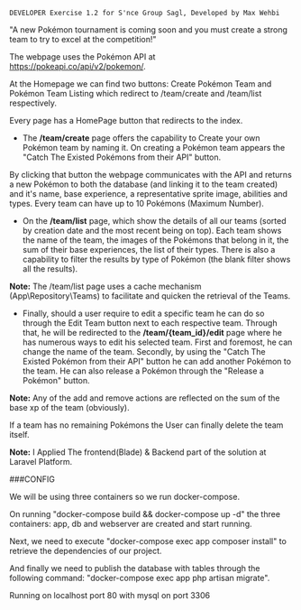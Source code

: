     DEVELOPER Exercise 1.2 for S'nce Group Sagl, Developed by Max Wehbi

"A new Pokémon tournament is coming soon and you must create a strong team to try to excel at the competition!"

The webpage uses the Pokémon API at https://pokeapi.co/api/v2/pokemon/.

At the Homepage we can find two buttons:
Create Pokémon Team and Pokémon Team Listing which redirect to /team/create and /team/list respectively.

Every page has a HomePage button that redirects to the index.

 - The **/team/create** page offers the capability to Create your own Pokémon team by naming it.
On creating a Pokémon team appears the "Catch The Existed Pokémons from their API" button.

By clicking that button the webpage communicates with the API and returns a new Pokémon to both
the database (and linking it to the team created) and it's name, base experience, a representative sprite image, abilities and types.
Every team can have up to 10 Pokémons (Maximum Number).

 - On the **/team/list** page, which show the details of all our teams (sorted by creation date and the most recent being on top).
Each team shows the name of the team, the images of the Pokémons that belong in it, the sum of their base experiences, the list of their types.
There is also a capability to filter the results by type of Pokémon (the blank filter shows all the results).

**Note:** The /team/list page uses a cache mechanism (App\Repository\Teams) to facilitate and quicken the retrieval of the Teams.

 - Finally, should a user require to edit a specific team he can do so through the Edit Team button next to each respective team.
Through that, he will be redirected to the **/team/{team_id}/edit** page where he has numerous ways to edit his selected team.
First and foremost, he can change the name of the team. Secondly, by using the "Catch The Existed Pokémon from their API" button he can add another Pokémon to the team.
He can also release a Pokémon through the "Release a Pokémon" button.

**Note:** Any of the add and remove actions are reflected on the sum of the base xp of the team (obviously).

If a team has no remaining Pokémons the User can finally delete the team itself.

**Note:** I Applied The frontend(Blade) & Backend part of the solution at Laravel Platform.

###CONFIG

We will be using three containers so we run docker-compose.

On running "docker-compose build && docker-compose up -d" the three containers: app, db and webserver are created and start running.

Next, we need to execute "docker-compose exec app composer install" to retrieve the dependencies of our project.

And finally we need to publish the database with tables through the following command: "docker-compose exec app php artisan migrate".

Running on localhost port 80 with mysql on port 3306



